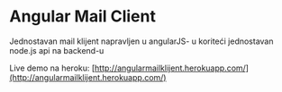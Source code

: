 Angular Mail Client
=========

Jednostavan mail klijent napravljen u angularJS- u koriteći jednostavan node.js api na backend-u

Live demo na heroku:
[http://angularmailklijent.herokuapp.com/](http://angularmailklijent.herokuapp.com/)

